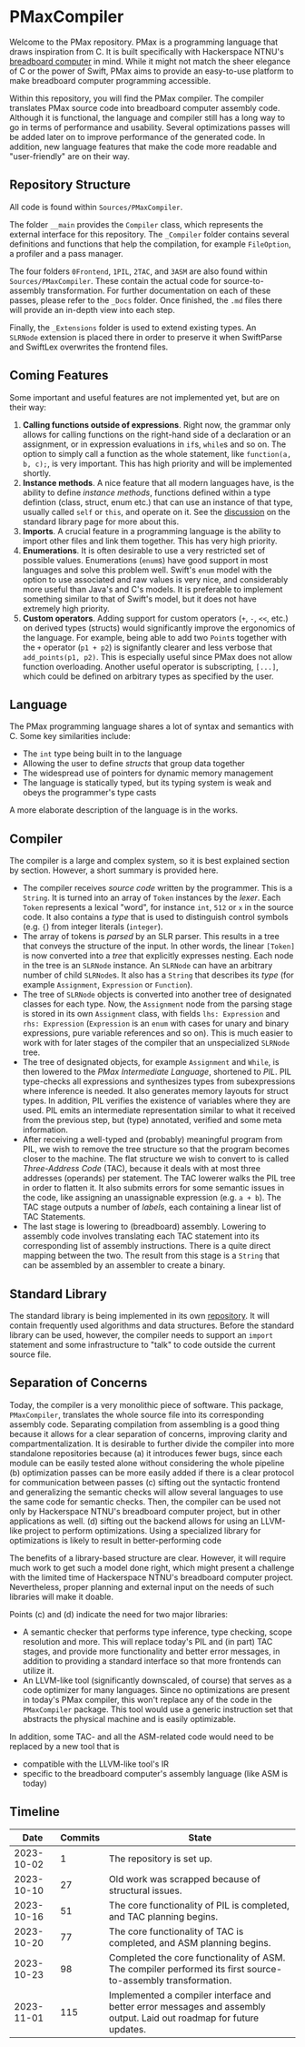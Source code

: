 # PMaxCompiler

Welcome to the PMax repository. PMax is a programming language that draws inspiration from C. It is built specifically with Hackerspace NTNU's [breadboard computer](https://github.com/hackerspace-ntnu/BreadboardComputer) in mind. While it might not match the sheer elegance of C or the power of Swift, PMax aims to provide an easy-to-use platform to make breadboard computer programming accessible. 

Within this repository, you will find the PMax compiler. The compiler translates PMax source code into breadboard computer assembly code. Although it is functional, the language and compiler still has a long way to go in terms of performance and usability. Several optimizations passes will be added later on to improve performance of the generated code. In addition, new language features that make the code more readable and "user-friendly" are on their way.

## Repository Structure

All code is found within `Sources/PMaxCompiler`. 

The folder `__main` provides the `Compiler` class, which represents the external interface for this repository. The `_Compiler` folder contains several definitions and functions that help the compilation, for example `FileOption`, a profiler and a pass manager.

The four folders `0Frontend`, `1PIL`, `2TAC`, and `3ASM` are also found within `Sources/PMaxCompiler`. These contain the actual code for source-to-assembly transformation. For further documentation on each of these passes, please refer to the `_Docs` folder. Once finished, the `.md` files there will provide an in-depth view into each step.

Finally, the `_Extensions` folder is used to extend existing types. An `SLRNode` extension is placed there in order to preserve it when SwiftParse and SwiftLex overwrites the frontend files.

## Coming Features

Some important and useful features are not implemented yet, but are on their way:
1. **Calling functions outside of expressions**. Right now, the grammar only allows for calling functions on the right-hand side of a declaration or an assignment, or in expression evaluations in `if`s, `while`s and so on. The option to simply call a function as the whole statement, like `function(a, b, c);`, is very important. This has high priority and will be implemented shortly.
2. **Instance methods**. A nice feature that all modern languages have, is the ability to define _instance methods_, functions defined within a type defintion (class, struct, enum etc.) that can use an instance of that type, usually called `self` or `this`, and operate on it. See the [discussion](https://github.com/Fleli/PMax-StdLib) on the standard library page for more about this.
3. **Imports**. A crucial feature in a programming language is the ability to import other files and link them together. This has very high priority.
4. **Enumerations**. It is often desirable to use a very restricted set of possible values. Enumerations (`enum`s) have good support in most languages and solve this problem well. Swift's `enum` model with the option to use associated and raw values is very nice, and considerably more useful than Java's and C's models. It is preferable to implement something similar to that of Swift's model, but it does not have extremely high priority.
5. **Custom operators**. Adding support for custom operators (`+`, `-`, `<<`, etc.) on derived types (structs) would significantly improve the ergonomics of the language. For example, being able to add two `Point`s together with the `+` operator (`p1 + p2`) is signifantly clearer and less verbose that `add_points(p1, p2)`. This is especially useful since PMax does not allow function overloading. Another useful operator is subscripting, `[...]`, which could be defined on arbitrary types as specified by the user.  

## Language

The PMax programming language shares a lot of syntax and semantics with C. Some key similarities include:
- The `int` type being built in to the language
- Allowing the user to define _structs_ that group data together
- The widespread use of pointers for dynamic memory management
- The language is statically typed, but its typing system is weak and obeys the programmer's type casts

A more elaborate description of the language is in the works.

## Compiler

The compiler is a large and complex system, so it is best explained section by section. However, a short summary is provided here.
- The compiler receives _source code_ written by the programmer. This is a `String`. It is turned into an array of `Token` instances by the _lexer_. Each `Token` represents a lexical "word", for instance `int`, `512` or `x` in the source code. It also contains a _type_ that is used to distinguish control symbols (e.g. `{`) from integer literals (`integer`).
- The array of tokens is _parsed_ by an SLR parser. This results in a tree that conveys the structure of the input. In other words, the linear `[Token]` is now converted into a _tree_ that explicitly expresses nesting. Each node in the tree is an `SLRNode` instance. An `SLRNode` can have an arbitrary number of child `SLRNode`s. It also has a `String` that describes its _type_ (for example `Assignment`, `Expression` or `Function`).
- The tree of `SLRNode` objects is converted into another tree of designated classes for each type. Now, the `Assignment` node from the parsing stage is stored in its own `Assignment` class, with fields `lhs: Expression` and `rhs: Expression` (`Expression` is an `enum` with cases for unary and binary expressions, pure variable references and so on). This is much easier to work with for later stages of the compiler that an unspecialized `SLRNode` tree.
- The tree of designated objects, for example `Assignment` and `While`, is then lowered to the _PMax Intermediate Language_, shortened to _PIL_. PIL type-checks all expressions and synthesizes types from subexpressions where inference is needed. It also generates memory layouts for struct types. In addition, PIL verifies the existence of variables where they are used. PIL emits an intermediate representation similar to what it received from the previous step, but (type) annotated, verified and some meta information.
- After receiving a well-typed and (probably) meaningful program from PIL, we wish to remove the tree structure so that the program becomes closer to the machine. The flat structure we wish to convert to is called _Three-Address Code_ (TAC), because it deals with at most three addresses (operands) per statement. The TAC lowerer walks the PIL tree in order to flatten it. It also submits errors for some semantic issues in the code, like assigning an unassignable expression (e.g. `a + b`). The TAC stage outputs a number of _labels_, each containing a linear list of TAC Statements.
- The last stage is lowering to (breadboard) assembly. Lowering to assembly code involves translating each TAC statement into its corresponding list of assembly instructions. There is a quite direct mapping between the two. The result from this stage is a `String` that can be assembled by an assembler to create a binary.

## Standard Library

The standard library is being implemented in its own [repository](https://github.com/Fleli/PMax-StdLib). It will contain frequently used algorithms and data structures. Before the standard library can be used, however, the compiler needs to support an `import` statement and some infrastructure to "talk" to code outside the current source file.

## Separation of Concerns

Today, the compiler is a very monolithic piece of software. This package, `PMaxCompiler`, translates the whole source file into its corresponding assembly code. Separating compilation from assembling is a good thing because it allows for a clear separation of concerns, improving clarity and compartmentalization. It is desirable to further divide the compiler into more standalone repositories because
(a) it introduces fewer bugs, since each module can be easily tested alone without considering the whole pipeline
(b) optimization passes can be more easily added if there is a clear protocol for communication between passes
(c) sifting out the syntactic frontend and generalizing the semantic checks will allow several languages to use the same code for semantic checks. Then, the compiler can be used not only by Hackerspace NTNU's breadboard computer project, but in other applications as well. 
(d) sifting out the backend allows for using an LLVM-like project to perform optimizations. Using a specialized library for optimizations is likely to result in better-performing code

The benefits of a library-based structure are clear. However, it will require much work to get such a model done right, which might present a challenge with the limited time of Hackerspace NTNU's breadboard computer project. Nevertheless, proper planning and external input on the needs of such libraries will make it doable.

Points (c) and (d) indicate the need for two major libraries:
- A semantic checker that performs type inference, type checking, scope resolution and more. This will replace today's PIL and (in part) TAC stages, and provide more functionality and better error messages, in addition to providing a standard interface so that more frontends can utilize it.
- An LLVM-like tool (significantly downscaled, of course) that serves as a code optimizer for many languages. Since no optimizations are present in today's PMax compiler, this won't replace any of the code in the `PMaxCompiler` package. This tool would use a generic instruction set that abstracts the physical machine and is easily optimizable.

In addition, some TAC- and all the ASM-related code would need to be replaced by a new tool that is
- compatible with the LLVM-like tool's IR
- specific to the breadboard computer's assembly language (like ASM is today)

## Timeline

Date        |   Commits |   State
------------|-----------|------------------------------------------------------------------------------------------------------------------------------
2023-10-02  |   1       |   The repository is set up.
2023-10-10  |   27      |   Old work was scrapped because of structural issues.
2023-10-16  |   51      |   The core functionality of PIL is completed, and TAC planning begins.
2023-10-20  |   77      |   The core functionality of TAC is completed, and ASM planning begins.
2023-10-23  |   98      |   Completed the core functionality of ASM. The compiler performed its first source-to-assembly transformation.
2023-11-01  |   115     |   Implemented a compiler interface and better error messages and assembly output. Laid out roadmap for future updates.
